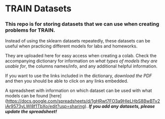 # TRAIN Datasets

### This repo is for storing datasets that we can use when creating problems for TRAIN. 
 
Instead of using the sklearn datasets repeatedly, these datasets can be useful when practicing different models for labs and homeworks.

They are uploaded here for easy access when creating a colab. Check the accompanying dictionary for information on *what types of models they are usable for*, the columns names/info, and any additional helpful information. 

If you want to use the links included in the dictionary, *download the PDF* and then you should be able to click on any links embedded.

A spreadsheet with information on which dataset can be used with what models can be found [here] (https://docs.google.com/spreadsheets/d/1gHRwt7FO3a9HIeLHbS8BwBTv2iAr9573yLWl8f1TbXo/edit?usp=sharing). ***If you add any datasets, please update the spreadsheet!***
